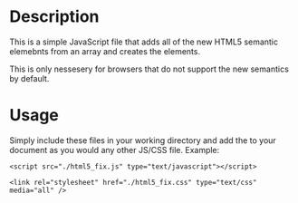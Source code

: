 # Description

This is a simple JavaScript file that adds all of the new HTML5 semantic elemebnts from an array and creates the elements.  

This is only nessesery for browsers that do not support the new semantics by default.  

# Usage

Simply include these files in your working directory and add the to your document as you would any other JS/CSS file.  Example:

`<script src="./html5_fix.js" type="text/javascript"></script>`

`<link rel="stylesheet" href="./html5_fix.css" type="text/css" media="all" />`